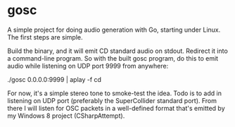 gosc
====

A simple project for doing audio generation with Go, starting under Linux.
The first steps are simple.

Build the binary, and it will emit CD standard audio on stdout.  Redirect it into a command-line program.  So with the built gosc program, do this to emit audio while listening on UDP port 9999 from anywhere:

./gosc 0.0.0.0:9999 | aplay -f cd

For now, it's a simple stereo tone to smoke-test the idea.  Todo is to add in listening on UDP port (preferably the SuperCollider standard port).  From there I will listen for OSC packets in a well-defined format that's emitted by my Windows 8 project (CSharpAttempt).
